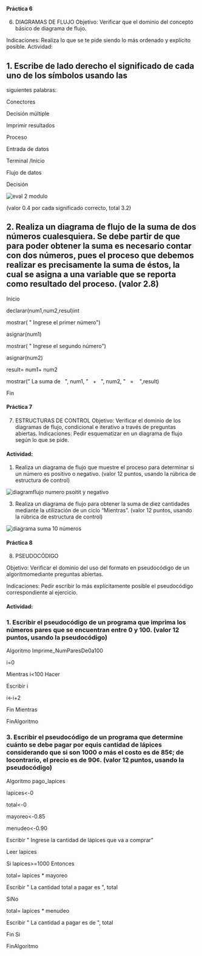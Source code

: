#### Práctica 6
6. DIAGRAMAS DE FLUJO
Objetivo: Verificar que el dominio del concepto básico de diagrama de flujo.

Indicaciones: Realiza lo que se te pide siendo lo más ordenado y explícito posible.
Actividad:

 ## 1. Escribe de lado derecho el significado de cada uno de los símbolos usando las
  siguientes palabras: 
  
  Conectores
  
  Decisión múltiple
  
  Imprimir resultados
  
  Proceso
  
  Entrada de datos
  
  Terminal /Inicio
  
  Flujo de datos
  
  Decisión
  
  
  
 ![eval 2 modulo](https://user-images.githubusercontent.com/104279978/168451675-7568b431-cbb9-4e13-8197-95cd4db78354.png)


  
  (valor 0.4 por cada significado correcto, total 3.2)
  
  ## 2. Realiza un diagrama de flujo de la suma de dos números cualesquiera. Se debe partir de que para poder obtener la suma es necesario contar con dos números, pues el proceso que debemos realizar es precisamente la suma de éstos, la cual se asigna a una variable que se reporta como resultado del proceso. (valor 2.8)
    
    
Inicio

declarar(num1,num2,resul)int

mostrar( " Ingrese el primer número")

asignar(num1)

mostrar( " Ingrese el segundo número")

asignar(num2)

result= num1+ num2

mostrar(" La suma de   ", num1, "   +   ", num2, "   =    ",result)

Fin    
    
    
    
 #### Práctica 7
7. ESTRUCTURAS DE CONTROL
Objetivo: Verificar el dominio de los diagramas de flujo, condicional e iterativo a través de preguntas abiertas.
Indicaciones: Pedir esquematizar en un diagrama de flujo según lo que se pide.




#### Actividad:
  1. Realiza un diagrama de flujo que muestre el proceso para determinar si un número es positivo o negativo. (valor 12 puntos, usando la rúbrica de estructura de control)


![diagramflujo numero psoitit y negativo](https://user-images.githubusercontent.com/104279978/168942502-d48b6e51-6b80-4198-b4b8-573dc57fe25c.png)





  3. Realiza un diagrama de flujo para obtener la suma de diez cantidades mediante la utilización de un ciclo “Mientras”. (valor 12 puntos, usando la rúbrica de estructura de
control)



![diagrama suma 10 números ](https://user-images.githubusercontent.com/104279978/168944723-183d8893-ce07-4554-93be-ad3506fa3773.png)






#### Práctica 8
8. PSEUDOCÓDIGO

Objetivo: Verificar el dominio del uso del formato en pseudocódigo de un algoritmomediante preguntas abiertas.

Indicaciones: Pedir escribir lo más explícitamente posible el pseudocódigo correspondiente al ejercicio.

#### Actividad:

###  1. Escribir el pseudocódigo de un programa que imprima los números pares que se encuentran entre 0 y 100. (valor 12 puntos, usando la pseudocódigo)




Algoritmo Imprime_NumParesDe0a100

i=0
 
Mientras i<100 Hacer
		
Escribir i
  
i<-i+2

Fin Mientras
	
FinAlgoritmo





 ### 3. Escribir el pseudocódigo de un programa que determine cuánto se debe pagar por equis cantidad de lápices considerando que si son 1000 o más el costo es de 85¢; de locontrario, el precio es de 90¢. (valor 12 puntos, usando la pseudocódigo)
 
 
 
Algoritmo pago_lapices
	
lapices<-0

total<-0
	
mayoreo<-0.85
	
menudeo<-0.90
	
Escribir " Ingrese la cantidad de lápices que va a comprar"

Leer lapices
	
Si lapices>=1000 Entonces

total= lapices * mayoreo
		
Escribir " La cantidad total a pagar es ", total
		
SiNo

total= lapices * menudeo
		
Escribir " La cantidad a pagar es de ", total
		
Fin Si


FinAlgoritmo
 
 
 
